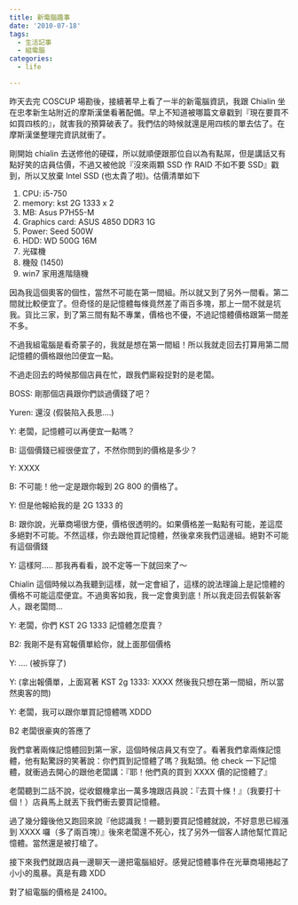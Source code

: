 ```yaml
---
title: 新電腦趣事
date: '2010-07-18'
tags:
  - 生活記事
  - 組電腦
categories:
  - life

---
```

昨天去完 COSCUP 場勘後，接續著早上看了一半的新電腦資訊，我跟 Chialin 坐在忠孝新生站附近的摩斯漢堡看著配備。早上不知道被哪篇文章戳到『現在要買不如買四核的』，就害我的預算破表了。我們估的時候就還是用四核的單去估了。在摩斯漢堡整理完資訊就衝了。  
  
剛開始 chialin 去送修他的硬碟，所以就順便跟那位自以為有點屌，但是講話又有點好笑的店員估價，不過又被他說『沒來兩顆 SSD 作 RAID 不如不要 SSD』戳到，所以又放棄 Intel SSD (也太貴了啦)。估價清單如下  
  

1.  CPU: i5-750
2.  memory: kst 2G 1333 x 2
3.  MB: Asus P7H55-M
4.  Graphics card: ASUS 4850 DDR3 1G
5.  Power: Seed 500W
6.  HDD: WD 500G 16M
7.  光碟機
8.  機殼 (1450)
9.  win7 家用進階隨機

因為我這個奧客的個性，當然不可能在第一間組。所以就又到了另外一間看。第二間就比較便宜了。但奇怪的是記憶體每條竟然差了兩百多塊，那上一間不就是坑我。貨比三家，到了第三間有點不專業，價格也不優，不過記憶體價格跟第一間差不多。

  

不過我組電腦是看奇蒙子的，我就是想在第一間組！所以我就走回去打算用第二間記憶體的價格跟他凹便宜一點。

  

不過走回去的時候那個店員在忙，跟我們廝殺捉對的是老闆。

  

BOSS: 剛那個店員跟你們談過價錢了吧？

Yuren: 還沒 (假裝陷入長思....)

Y: 老闆，記憶體可以再便宜一點嗎？

B: 這個價錢已經很便宜了，不然你問到的價格是多少？

Y: XXXX

B: 不可能！他一定是跟你報到 2G 800 的價格了。

Y: 但是他報給我的是 2G 1333 的

B: 跟你說，光華商場很方便，價格很透明的。如果價格差一點點有可能，差這麼多絕對不可能。不然這樣，你去跟他買記憶體，然後拿來我們這邊組。絕對不可能有這個價錢

Y: 這樣阿..... 那我再看看，說不定等一下就回來了～

  

Chialin 這個時候以為我聽到這樣，就一定會組了，這樣的說法理論上是記憶體的價格不可能這麼便宜。不過奧客如我，我一定會奧到底！所以我走回去假裝新客人，跟老闆問...

  

Y: 老闆，你們 KST 2G 1333 記憶體怎麼賣？

B2: 我剛不是有寫報價單給你，就上面那個價格

Y: .... (被拆穿了)

Y: (拿出報價單，上面寫著 KST 2g 1333: XXXX 然後我只想在第一間組，所以當然奧客的問)

Y: 老闆，我可以跟你單買記憶體嗎 XDDD

B2 老闆很豪爽的答應了

  

我們拿著兩條記憶體回到第一家，這個時候店員又有空了。看著我們拿兩條記憶體，他有點驚訝的笑著說：你們買到記憶體了嗎？我點頭。他 check 一下記憶體，就衝過去開心的跟他老闆講：『耶！他們真的買到 XXXX 價的記憶體了』

  

老闆聽到二話不說，從收銀機拿出一萬多塊跟店員說：『去買十條！』（我要打十個！）店員馬上就丟下我們衝去要買記憶體。

  

過了幾分鐘後他又跑回來說『他認識我！一聽到要買記憶體就說，不好意思已經漲到 XXXX 囉（多了兩百塊）』後來老闆還不死心，找了另外一個客人請他幫忙買記憶體。當然還是被打槍了。

  

接下來我們就跟店員一邊聊天一邊把電腦組好。感覺記憶體事件在光華商場捲起了小小的風暴。真是有趣 XDD

  

對了組電腦的價格是 24100。